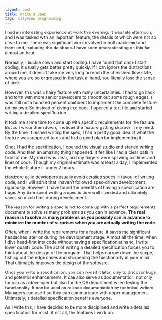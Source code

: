 ```yaml
---
layout: post
title: Write a Spec
tags: cityview programming
---
```


I had an interesting experience at work this evening. It was late afternoon, and I was tasked with an important feature, the details of which were not so clear to me. There was significant work involved in both back-end and front-end, including the database. I have been procrastinating on this for almost an hour.

Normally, I buckle down and start coding. I have found that once I start coding, it usually gets better pretty quickly. If I can ignore the distractions around me, it doesn’t take me very long to reach the cherished flow state, where you are so engrossed in the task at hand, you literally lose the sense of time.

However, this was a hairy feature with many uncertainties. I had to go back and forth with more senior developers to smooth out some rough edges. I was still not a hundred percent confident to implement the complete feature on my own. So instead of diving into code, I opened a text file and started writing a detailed specification.

It took me some time to come up with specific requirements for the feature. But as I wrote them down, I noticed the feature getting sharper in my mind. By the time I finished writing the spec, I had a pretty good idea of what the feature was supposed to do and had a good plan for implementing it.

Once I had the specification, I opened the visual studio and started writing code. And then an amazing thing happened. It felt like I had a clear path in front of me. My mind was clear, and my fingers were spewing out lines and lines of code. Though my original estimate was at least a day, I implemented the whole feature in under 2 hours.

Hardcore agile developers usually avoid detailed specs in favour of writing code, and I will admit that I haven’t followed spec-driven development rigorously. However, I have found the benefits of having a specification are huge. Any time spent writing a spec is time well invested and ultimately saves so much time during development.

The reason for writing a spec is not to come up with a perfect requirements document to solve as many problems as you can in advance. **The real reason is to solve as many problems as you possibly can in advance to minimize the number of surprises when you are actually writing the code.**

Often, when I write the requirements for a feature, it saves me significant headaches later on during the development stage. Almost all the time, when I dive head-first into code without having a specification at hand, I write lower quality code. The act of writing a detailed specification forces you to think about the design of the program. That helps narrow down the scope, fishing out the edge cases and sharpening the functionality in your mind. That ultimately improves the design of the software.

Once you write a specification, you can revisit it later, only to discover bugs and potential enhancements. It can also serve as documentation, not only for you as a developer but also for the QA department when testing the functionality. It can be used as release documentation by technical writers. Managers can use it so they can communicate with upper management. Ultimately, a detailed specification benefits everyone.

As I write this, I have decided to be more disciplined and write a detailed specification for most, if not all, the features I work on.